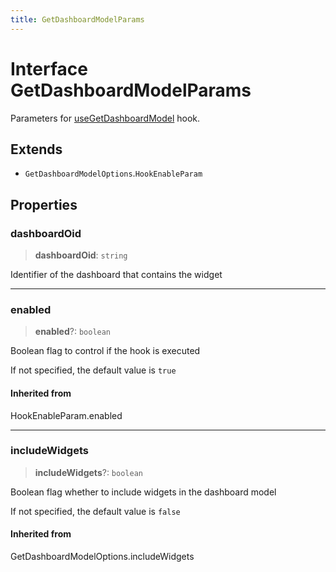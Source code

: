 ```yaml
---
title: GetDashboardModelParams
---
```


# Interface GetDashboardModelParams

Parameters for [useGetDashboardModel](../functions/function.useGetDashboardModel.md) hook.

## Extends

- `GetDashboardModelOptions`.`HookEnableParam`

## Properties

### dashboardOid

> **dashboardOid**: `string`

Identifier of the dashboard that contains the widget

***

### enabled

> **enabled**?: `boolean`

Boolean flag to control if the hook is executed

If not specified, the default value is `true`

#### Inherited from

HookEnableParam.enabled

***

### includeWidgets

> **includeWidgets**?: `boolean`

Boolean flag whether to include widgets in the dashboard model

If not specified, the default value is `false`

#### Inherited from

GetDashboardModelOptions.includeWidgets
